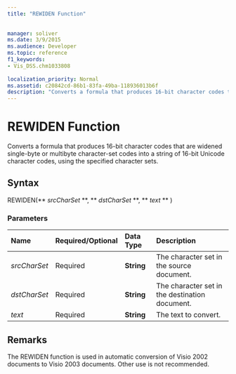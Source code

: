 ```yaml
---
title: "REWIDEN Function"
 
 
manager: soliver
ms.date: 3/9/2015
ms.audience: Developer
ms.topic: reference
f1_keywords:
- Vis_DSS.chm1033808
 
localization_priority: Normal
ms.assetid: c20842cd-86b1-83fa-49ba-118936013b6f
description: "Converts a formula that produces 16-bit character codes that are widened single-byte or multibyte character-set codes into a string of 16-bit Unicode character codes, using the specified character sets."
---
```


# REWIDEN Function

Converts a formula that produces 16-bit character codes that are widened single-byte or multibyte character-set codes into a string of 16-bit Unicode character codes, using the specified character sets. 
  
## Syntax

REWIDEN(** *srcCharSet* **, ** *dstCharSet* **, ** *text* ** ) 
  
### Parameters

|**Name**|**Required/Optional**|**Data Type**|**Description**|
|:-----|:-----|:-----|:-----|
| _srcCharSet_ <br/> |Required  <br/> |**String** <br/> |The character set in the source document.  <br/> |
| _dstCharSet_ <br/> |Required  <br/> |**String** <br/> | The character set in the destination document.  <br/> |
| _text_ <br/> |Required  <br/> |**String** <br/> |The text to convert.  <br/> |
   
## Remarks

The REWIDEN function is used in automatic conversion of Visio 2002 documents to Visio 2003 documents. Other use is not recommended.
  

